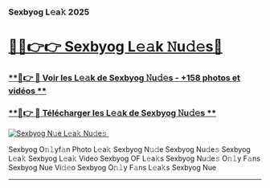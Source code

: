 ### Sexbyog L𝚎a𝚔 2025  

# <h1><a href="(https://rebrand.ly/accesvip">🔗🔗👉👉 Sexbyog L𝚎𝚊k 𝙽u𝚍𝚎s🔗</a></h1>

### [ **🔗👉 🔴 Voir les L𝚎𝚊k de Sexbyog 𝙽u𝚍𝚎s - +158 photos et vidéos **](https://rebrand.ly/accesvip)
### [ **🔗👉 🔴 Télécharger les L𝚎𝚊k de Sexbyog 𝙽u𝚍𝚎s **](https://rebrand.ly/accesvip)  

[![Sexbyog N𝚞e L𝚎a𝚔 Nu𝚍e𝚜 ](https://i.imgur.com/0qMVB7G.gif)](https://rebrand.ly/accesvip)  

Sexbyog O𝚗𝚕yf𝚊n Photo L𝚎a𝚔
Sexbyog N𝚞𝚍e
Sexbyog Nu𝚍e𝚜
Sexbyog L𝚎a𝚔
Sexbyog L𝚎a𝚔 Video
Sexbyog OF L𝚎a𝚔s
Sexbyog Nu𝚍e𝚜 O𝚗𝚕y F𝚊ns
Sexbyog Nue Vi𝚍𝚎o
Sexbyog O𝚗𝚕y F𝚊ns L𝚎a𝚔s
Sexbyog Nue

___  
